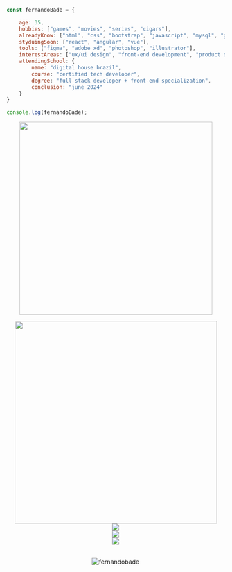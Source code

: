 ```javascript
const fernandoBade = {

    age: 35,
    hobbies: ["games", "movies", "series", "cigars"],
    alreadyKnow: ["html", "css", "bootstrap", "javascript", "mysql", "git"],
    styduingSoon: ["react", "angular", "vue"],
    tools: ["figma", "adobe xd", "photoshop", "illustrator"],
    interestAreas: ["ux/ui design", "front-end development", "product design"],
    attendingSchool: {
        name: "digital house brazil",
        course: "certified tech developer",
        degree: "full-stack developer + front-end specialization",
        conclusion: "june 2024"
    }
}

console.log(fernandoBade);
```
<div align="center">
    <img src="https://i.giphy.com/media/OSpqk0vlZOOwo/giphy.webp" width=445>
</div>

<p></p>

<div align="center">
    <a href="https://github.com/FernandoBade/">
        <img src="https://novatorem-fernandobade.vercel.app/api/spotify"
            width=467 align="center">
    </a>
</div>
<div align="center">
    <a href="https://github.com/FernandoBade/">
        <img align="center"
            src="https://github-readme-stats.vercel.app/api?username=FernandoBade&show_icons=true&count_private=true&theme=buefy&include_all_commits=true&hide_border=true" />
    </a>
</div>

<div align="center">
    <a href="https://github.com/FernandoBade">
        <img align="center"
            src="https://github-readme-stats.vercel.app/api/wakatime?username=fernandobade&line_height=35&theme=buefy&hide_border=true&hide_title=false&langs_count=6&custom_title=Last%2014%20days" align=centerwaka/>
    </a>
</div>

<div align="center">
    <a href="https://github.com/FernandoBade">
        <img align="center"
            src="http://github-readme-streak-stats.herokuapp.com?user=FernandoBade&theme=buefy&hide_border=true&date_format=j%2Fn%5B%2FY%5D" />
    </a>
</div>
<br>
<div align="center">    
<p align="center"> <img src="https://komarev.com/ghpvc/?username=fernandobade&label=profile%20views%20so%20far&color=8f72db" alt="fernandobade" /> </p>
